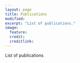 ```yaml
---
layout: page
title: Publications
modified: 
excerpt: "List of publications."
image:
  feature: 
  credit: 
  creditlink: 
---
```


List of publications

